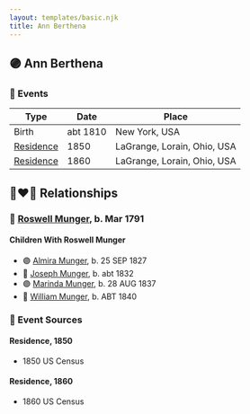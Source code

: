 ```yaml
---
layout: templates/basic.njk
title: Ann Berthena
---
```

## 🟣 Ann Berthena

### 📆 Events

Type | Date | Place
------ | ------ | ------
Birth | abt 1810 | New York, USA
[Residence](#event-4677ec2d-c36c-451a-8c44-33105256b37e) | 1850 | LaGrange, Lorain, Ohio, USA
[Residence](#event-0c12211e-0906-4f94-b8f6-7d6880b7e9b5) | 1860 | LaGrange, Lorain, Ohio, USA

## 👩‍❤️‍👨 Relationships

### 🔵 [Roswell Munger](/people/2/21686617), b. Mar 1791

#### Children With Roswell Munger
* 🟣 [Almira Munger](/people/3/36419408), b. 25 SEP 1827
* 🔵 [Joseph Munger](/people/8/88850948), b. abt 1832
* 🟣 [Marinda Munger](/people/4/42602883), b. 28 AUG 1837
* 🔵 [William Munger](/people/8/84347792), b. ABT 1840
### 📰 Event Sources

#### <a id="event-4677ec2d-c36c-451a-8c44-33105256b37e"></a> Residence, 1850
* 1850 US Census

#### <a id="event-0c12211e-0906-4f94-b8f6-7d6880b7e9b5"></a> Residence, 1860
* 1860 US Census
